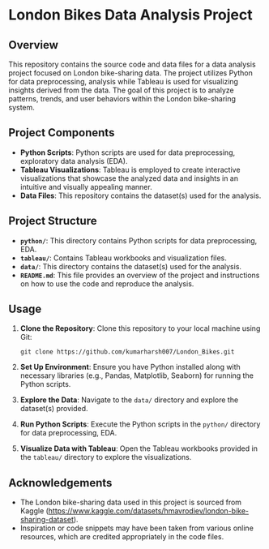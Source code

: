 # London Bikes Data Analysis Project

## Overview
This repository contains the source code and data files for a data analysis project focused on London bike-sharing data. The project utilizes Python for data preprocessing, analysis while Tableau is used for visualizing insights derived from the data. The goal of this project is to analyze patterns, trends, and user behaviors within the London bike-sharing system.

## Project Components
- **Python Scripts**: Python scripts are used for data preprocessing, exploratory data analysis (EDA).
- **Tableau Visualizations**: Tableau is employed to create interactive visualizations that showcase the analyzed data and insights in an intuitive and visually appealing manner.
- **Data Files**: This repository contains the dataset(s) used for the analysis.

## Project Structure
- **`python/`**: This directory contains Python scripts for data preprocessing, EDA.
- **`tableau/`**: Contains Tableau workbooks and visualization files.
- **`data/`**: This directory contains the dataset(s) used for the analysis.
- **`README.md`**: This file provides an overview of the project and instructions on how to use the code and reproduce the analysis.

## Usage
1. **Clone the Repository**: Clone this repository to your local machine using Git:

   ```
   git clone https://github.com/kumarharsh007/London_Bikes.git
   ```

2. **Set Up Environment**: Ensure you have Python installed along with necessary libraries (e.g., Pandas, Matplotlib, Seaborn) for running the Python scripts.

3. **Explore the Data**: Navigate to the `data/` directory and explore the dataset(s) provided.

4. **Run Python Scripts**: Execute the Python scripts in the `python/` directory for data preprocessing, EDA.

5. **Visualize Data with Tableau**: Open the Tableau workbooks provided in the `tableau/` directory to explore the visualizations.


## Acknowledgements
- The London bike-sharing data used in this project is sourced from Kaggle (https://www.kaggle.com/datasets/hmavrodiev/london-bike-sharing-dataset).
- Inspiration or code snippets may have been taken from various online resources, which are credited appropriately in the code files.
